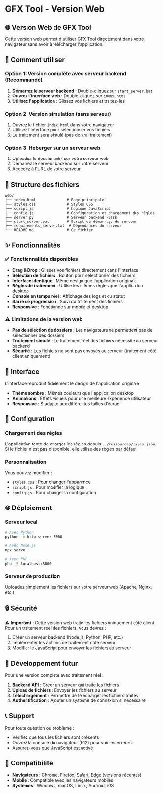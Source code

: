 # GFX Tool - Version Web

## 🌐 Version Web de GFX Tool

Cette version web permet d'utiliser GFX Tool directement dans votre navigateur sans avoir à télécharger l'application.

## 🚀 Comment utiliser

### Option 1: Version complète avec serveur backend (Recommandé)
1. **Démarrez le serveur backend** : Double-cliquez sur `start_server.bat`
2. **Ouvrez l'interface web** : Double-cliquez sur `index.html`
3. **Utilisez l'application** : Glissez vos fichiers et traitez-les

### Option 2: Version simulation (sans serveur)
1. Ouvrez le fichier `index.html` dans votre navigateur
2. Utilisez l'interface pour sélectionner vos fichiers
3. Le traitement sera simulé (pas de vrai traitement)

### Option 3: Héberger sur un serveur web
1. Uploadez le dossier `web/` sur votre serveur web
2. Démarrez le serveur backend sur votre serveur
3. Accédez à l'URL de votre serveur

## 📁 Structure des fichiers

```
web/
├── index.html              # Page principale
├── styles.css              # Styles CSS
├── script.js               # Logique JavaScript
├── config.js               # Configuration et chargement des règles
├── server.py               # Serveur backend Flask
├── start_server.bat        # Script de démarrage du serveur
├── requirements_server.txt  # Dépendances du serveur
└── README.md               # Ce fichier
```

## ✨ Fonctionnalités

### ✅ Fonctionnalités disponibles
- **Drag & Drop** : Glissez vos fichiers directement dans l'interface
- **Sélection de fichiers** : Bouton pour sélectionner des fichiers
- **Interface identique** : Même design que l'application originale
- **Règles de traitement** : Utilise les mêmes règles que l'application desktop
- **Console en temps réel** : Affichage des logs et du statut
- **Barre de progression** : Suivi du traitement des fichiers
- **Responsive** : Fonctionne sur mobile et desktop

### ⚠️ Limitations de la version web
- **Pas de sélection de dossiers** : Les navigateurs ne permettent pas de sélectionner des dossiers
- **Traitement simulé** : Le traitement réel des fichiers nécessite un serveur backend
- **Sécurité** : Les fichiers ne sont pas envoyés au serveur (traitement côté client uniquement)

## 🎨 Interface

L'interface reproduit fidèlement le design de l'application originale :
- **Thème sombre** : Mêmes couleurs que l'application desktop
- **Animations** : Effets visuels pour une meilleure expérience utilisateur
- **Responsive** : S'adapte aux différentes tailles d'écran

## 🔧 Configuration

### Chargement des règles
L'application tente de charger les règles depuis `../ressources/rules.json`. Si le fichier n'est pas disponible, elle utilise des règles par défaut.

### Personnalisation
Vous pouvez modifier :
- `styles.css` : Pour changer l'apparence
- `script.js` : Pour modifier la logique
- `config.js` : Pour changer la configuration

## 🌐 Déploiement

### Serveur local
```bash
# Avec Python
python -m http.server 8000

# Avec Node.js
npx serve .

# Avec PHP
php -S localhost:8000
```

### Serveur de production
Uploadez simplement les fichiers sur votre serveur web (Apache, Nginx, etc.)

## 🔒 Sécurité

⚠️ **Important** : Cette version web traite les fichiers uniquement côté client. Pour un traitement réel des fichiers, vous devrez :

1. Créer un serveur backend (Node.js, Python, PHP, etc.)
2. Implémenter les actions de traitement côté serveur
3. Modifier le JavaScript pour envoyer les fichiers au serveur

## 🚀 Développement futur

Pour une version complète avec traitement réel :

1. **Backend API** : Créer un serveur qui traite les fichiers
2. **Upload de fichiers** : Envoyer les fichiers au serveur
3. **Téléchargement** : Permettre de télécharger les fichiers traités
4. **Authentification** : Ajouter un système de connexion si nécessaire

## 📞 Support

Pour toute question ou problème :
- Vérifiez que tous les fichiers sont présents
- Ouvrez la console du navigateur (F12) pour voir les erreurs
- Assurez-vous que JavaScript est activé

## 🎯 Compatibilité

- **Navigateurs** : Chrome, Firefox, Safari, Edge (versions récentes)
- **Mobile** : Compatible avec les navigateurs mobiles
- **Systèmes** : Windows, macOS, Linux, Android, iOS 